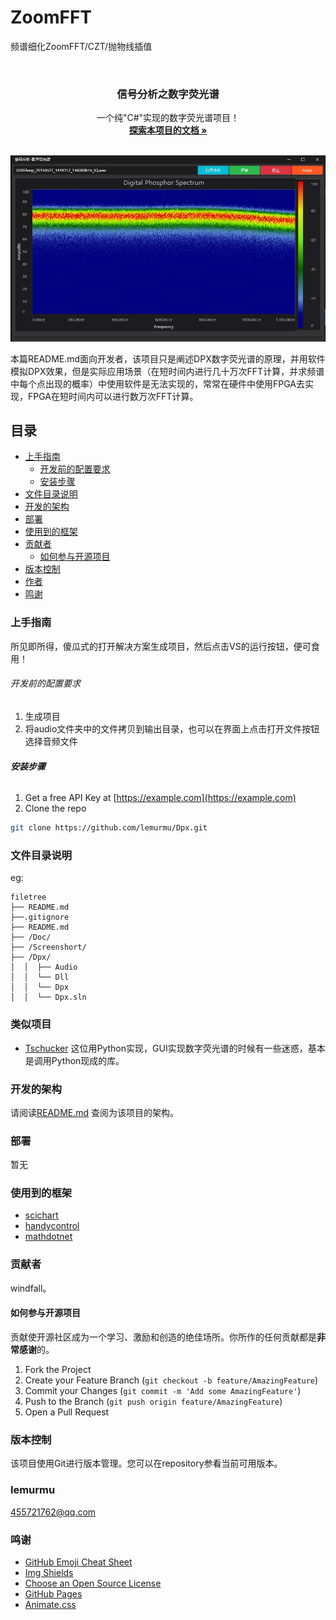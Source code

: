 # ZoomFFT
频谱细化ZoomFFT/CZT/抛物线插值
<!-- PROJECT SHIELDS -->
<!-- PROJECT LOGO -->
<br />

<p align="center">

  <h3 align="center">信号分析之数字荧光谱</h3>
  <p align="center">
    一个纯"C#"实现的数字荧光谱项目！
    <br />
    <a href="https://github.com/lemurmu/Dpx/tree/master/Doc"><strong>探索本项目的文档 »</strong></a>
    <br />
    <br />
  </p>

</p>

![image](https://github.com/lemurmu/Dpx/blob/master/Screenshort/dpx.png)

 本篇README.md面向开发者，该项目只是阐述DPX数字荧光谱的原理，并用软件模拟DPX效果，但是实际应用场景（在短时间内进行几十万次FFT计算，并求频谱中每个点出现的概率）中使用软件是无法实现的，常常在硬件中使用FPGA去实现，FPGA在短时间内可以进行数万次FFT计算。
 
## 目录

- [上手指南](#上手指南)
  - [开发前的配置要求](#开发前的配置要求)
  - [安装步骤](#安装步骤)
- [文件目录说明](#文件目录说明)
- [开发的架构](#开发的架构)
- [部署](#部署)
- [使用到的框架](#使用到的框架)
- [贡献者](#贡献者)
  - [如何参与开源项目](#如何参与开源项目)
- [版本控制](#版本控制)
- [作者](#作者)
- [鸣谢](#鸣谢)

### 上手指南

所见即所得，傻瓜式的打开解决方案生成项目，然后点击VS的运行按钮，便可食用！



###### 开发前的配置要求

1. 生成项目
2. 将audio文件夹中的文件拷贝到输出目录，也可以在界面上点击打开文件按钮选择音频文件

###### **安装步骤**

1. Get a free API Key at [https://example.com](https://example.com)
2. Clone the repo

```sh
git clone https://github.com/lemurmu/Dpx.git
```

### 文件目录说明
eg:

```
filetree 
├── README.md
├──.gitignore
├── README.md
├── /Doc/
├── /Screenshort/
├── /Dpx/
│  │  ├── Audio
│  │  └── Dll
│  │  └── Dpx
│  │  └── Dpx.sln
```
### 类似项目
- [Tschucker](https://github.com/Tschucker/Python-Digital-Phosphor-Display)
这位用Python实现，GUI实现数字荧光谱的时候有一些迷惑，基本是调用Python现成的库。

### 开发的架构 

请阅读[README.md](https://github.com/lemurmu/Dpx/blob/master/README.md) 查阅为该项目的架构。

### 部署

暂无

### 使用到的框架

- [scichart](https://www.scichart.com/)
- [handycontrol](https://handyorg.gitee.io/handycontrol/)
- [mathdotnet](https://www.mathdotnet.com/)

### 贡献者

windfall。

#### 如何参与开源项目

贡献使开源社区成为一个学习、激励和创造的绝佳场所。你所作的任何贡献都是**非常感谢**的。


1. Fork the Project
2. Create your Feature Branch (`git checkout -b feature/AmazingFeature`)
3. Commit your Changes (`git commit -m 'Add some AmazingFeature'`)
4. Push to the Branch (`git push origin feature/AmazingFeature`)
5. Open a Pull Request

### 版本控制

该项目使用Git进行版本管理。您可以在repository参看当前可用版本。

### lemurmu

455721762@qq.com

### 鸣谢
- [GitHub Emoji Cheat Sheet](https://www.webpagefx.com/tools/emoji-cheat-sheet)
- [Img Shields](https://shields.io)
- [Choose an Open Source License](https://choosealicense.com)
- [GitHub Pages](https://pages.github.com)
- [Animate.css](https://daneden.github.io/animate.css)




